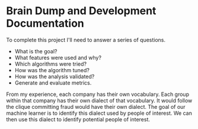 # Brain Dump and Development Documentation

To complete this project I'll need to answer a series of questions.  

* What is the goal?
* What features were used and why?
* Which algorithms were tried?
* How was the algorithm tuned?
* How was the analysis validated?
* Generate and evaluate metrics.

From my experience, each company has their own vocabulary. Each group within that company has their own dialect of that vocabulary. It would follow the clique committing fraud would have their own dialect. The goal of our machine learner is to identify this dialect used by people of interest. We can then use this dialect to identify potential people of interest.  


